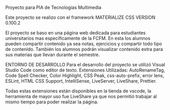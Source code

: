 Proyecto para PIA de Tecnologías Multimedia 

Este proyecto se realizo con el framework MATERIALIZE CSS VERSION 0.100.2 

El proyecto se baso en una página web dedicada para estudiantes universitarios mas específicamente de la FCFM. En esta los alumnos pueden compartir contenido ya sea notas, ejercicios y compartir todo tipo de contenido. También los alumnos podrán visualizar contenido extra para sus materias que llevan durante el semestre. 

ENTORNO DE DESARROLLO
Para el desarrollo del proyecto se utilizó Visual Studio Code como editor de texto.
Extensiones Utilizadas: AutoRenameTag, Code Spell Checker, Color Highlight, CSS Peak, css-auto-prefix, error lens, ESLint, HTML CSS Support, IntelliSense, LiveServer, LiveShare, Prettier. 

Todas estas extensiones están disponibles en la tienda de vscode, la herramienta de mayor uso fue LiveShare ya que nos permitió trabajar al mismo tiempo para poder realizar la página. 
